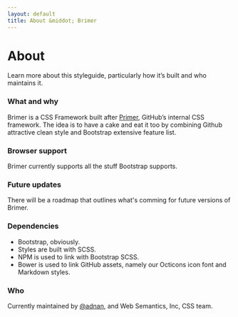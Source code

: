 ```yaml
---
layout: default
title: About &middot; Brimer
---
```


<div class="container about">

  <h1 class="page-title">About</h1>

  <p>Learn more about this styleguide, particularly how it’s built and who maintains it.</p>

  <h3>What and why</h3>

  <p>Brimer is a CSS Framework built after <a href="http://primercss.io/">Primer</a>, GitHub’s internal CSS framework. The idea is to have a cake and eat it too by combining Github attractive clean style and Bootstrap extensive feature list.</p>

  <h3>Browser support</h3>

  <p>Brimer currently supports all the stuff Bootstrap supports.</p>

  <h3>Future updates</h3>

  <p>There will be a roadmap that outlines what's comming for future versions of Brimer.</p>

  <h3>Dependencies</h3>

  <ul>
    <li>Bootstrap, obviously.</li>
    <li>Styles are built with SCSS.</li>
    <li>NPM is used to link with Bootstrap SCSS.</li>
    <li>Bower is used to link GitHub assets, namely our Octicons icon font and Markdown styles.</li>
  </ul>

  <h3>Who</h3>

  <p>Currently maintained by <a href="https://github.com/websemantics">@adnan</a>, and Web Semantics, Inc, CSS team.</p>

</div>
